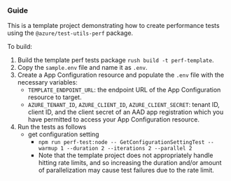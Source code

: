 ### Guide

This is a template project demonstrating how to create performance tests using the `@azure/test-utils-perf` package.

To build:
1. Build the template perf tests package `rush build -t perf-template`.
2. Copy the `sample.env` file and name it as `.env`.
3. Create a App Configuration resource and populate the `.env` file with the necessary variables:
   - `TEMPLATE_ENDPOINT_URL`: the endpoint URL of the App Configuration resource to target.
   - `AZURE_TENANT_ID`, `AZURE_CLIENT_ID`, `AZURE_CLIENT_SECRET`: tenant ID, client ID, and the client secret of an AAD app registration which you have permitted to access your App Configuration resource.
4. Run the tests as follows
   - get configuration setting
     - `npm run perf-test:node -- GetConfigurationSettingTest --warmup 1 --duration 2 --iterations 2 --parallel 2`
     - Note that the template project does not appropriately handle hitting rate limits, and so increasing the duration and/or amount of parallelization may cause test failures due to the rate limit.
